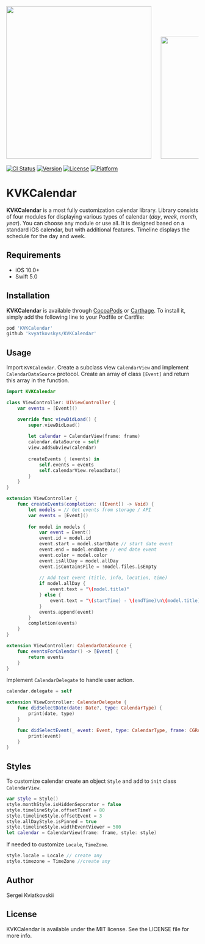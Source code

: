 <pre>
<img src="https://i.postimg.cc/PNsT9nKV/Simulator-Screen-Shot-i-Phone-Xs-2019-05-04-at-11-11-07-iphon.png" height="400" width="380">   <img src="https://i.postimg.cc/VvMddRVT/Screenshot-2019-05-04-at-11-42-20.png" height="320" width="430">
</pre>

[![CI Status](https://img.shields.io/travis/kvyatkovskys/KVKCalendar.svg?style=flat)](https://travis-ci.org/kvyatkovskys/KVKCalendar)
[![Version](https://img.shields.io/cocoapods/v/KVKCalendar.svg?style=flat)](https://cocoapods.org/pods/KVKCalendar)
[![License](https://img.shields.io/cocoapods/l/KVKCalendar.svg?style=flat)](https://cocoapods.org/pods/KVKCalendar)
[![Platform](https://img.shields.io/cocoapods/p/KVKCalendar.svg?style=flat)](https://cocoapods.org/pods/KVKCalendar)

# KVKCalendar

**KVKCalendar** is a most fully customization calendar library. Library consists of four modules for displaying various types of calendar (*day*, *week*, *month*, *year*). You can choose any module or use all. It is designed based on a standard iOS calendar, but with additional features. Timeline displays the schedule for the day and week.

## Requirements

- iOS 10.0+
- Swift 5.0

## Installation

**KVKCalendar** is available through [CocoaPods](https://cocoapods.org) or [Carthage](https://github.com/Carthage/Carthage). To install
it, simply add the following line to your Podfile or Cartfile:

```ruby
pod 'KVKCalendar'
github 'kvyatkovskys/KVKCalendar'
```

## Usage
Import `KVKCalendar`.
Create a subclass view `CalendarView` and implement `CalendarDataSource` protocol. Create an array of class `[Event]` and return this array in the function.

```swift
import KVKCalendar

class ViewController: UIViewController {
    var events = [Event]()

    override func viewDidLoad() {
        super.viewDidLoad()
        
        let calendar = CalendarView(frame: frame)
        calendar.dataSource = self
        view.addSubview(calendar)
        
        createEvents { (events) in
            self.events = events
            self.calendarView.reloadData()
        }
    }
}

extension ViewController {
    func createEvents(completion: ([Event]) -> Void) {
        let models = // Get events from storage / API
        var events = [Event]()
        
        for model in models {
            var event = Event()
            event.id = model.id
            event.start = model.startDate // start date event
            event.end = model.endDate // end date event
            event.color = model.color
            event.isAllDay = model.allDay
            event.isContainsFile = !model.files.isEmpty
        
            // Add text event (title, info, location, time)
            if model.allDay {
                event.text = "\(model.title)"
            } else {
                event.text = "\(startTime) - \(endTime)\n\(model.title)"
            }
            events.append(event)
        }
        completion(events)
    }
}

extension ViewController: CalendarDataSource {
    func eventsForCalendar() -> [Event] {
        return events
    }
}
```

Implement `CalendarDelegate` to handle user action.

```swift
calendar.delegate = self

extension ViewController: CalendarDelegate {
    func didSelectDate(date: Date?, type: CalendarType) {
        print(date, type)
    }

    func didSelectEvent(_ event: Event, type: CalendarType, frame: CGRect?) {
        print(event)
    }
}
```

## Styles
To customize calendar create an object `Style` and add to `init` class `CalendarView`.

```swift
var style = Style()
style.monthStyle.isHiddenSeporator = false
style.timelineStyle.offsetTimeY = 80
style.timelineStyle.offsetEvent = 3
style.allDayStyle.isPinned = true
style.timelineStyle.widthEventViewer = 500
let calendar = CalendarView(frame: frame, style: style)
```
If needed to customize `Locale`, `TimeZone`.

```swift
style.locale = Locale // create any
style.timezone = TimeZone //create any
```

## Author

Sergei Kviatkovskii

## License

KVKCalendar is available under the MIT license. See the LICENSE file for more info.
